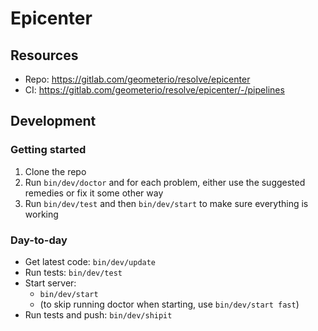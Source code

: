 # Epicenter

## Resources

* Repo: https://gitlab.com/geometerio/resolve/epicenter
* CI: https://gitlab.com/geometerio/resolve/epicenter/-/pipelines

## Development

### Getting started

1. Clone the repo
2. Run `bin/dev/doctor` and for each problem, either use the suggested remedies or fix it some other way
3. Run `bin/dev/test` and then `bin/dev/start` to make sure everything is working
  
### Day-to-day

* Get latest code: `bin/dev/update`
* Run tests: `bin/dev/test`
* Start server: 
  * `bin/dev/start` 
  * (to skip running doctor when starting, use `bin/dev/start fast`)
* Run tests and push: `bin/dev/shipit`
